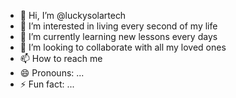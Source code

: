 - 👋 Hi, I’m @luckysolartech
- 👀 I’m interested in living every second of my life
- 🌱 I’m currently learning new lessons every days
- 💞️ I’m looking to collaborate with all my loved ones 
- 📫 How to reach me 
- 😄 Pronouns: ...
- ⚡ Fun fact: ...

<!---
luckysolartech/luckysolartech is a ✨ special ✨ repository because its `README.md` (this file) appears on your GitHub profile.
You can click the Preview link to take a look at your changes.
--->
